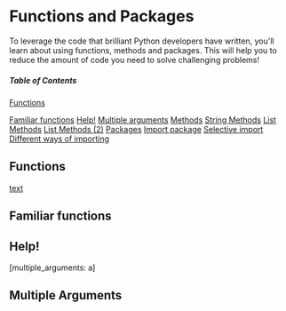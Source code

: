 # Functions and Packages

To leverage the code that brilliant Python developers have written, you'll learn about using functions, methods and packages. This will help you to reduce the amount of code you need to solve challenging problems!

##### Table of Contents

[Functions](#functions)

[Familiar functions](#familiar_functions)
[Help!](#help)
[Multiple arguments](#multiple_arguments)
[Methods](#methods)
[String Methods](#string_methods)
[List Methods](#list_methods)
[List Methods (2)](#list_methods_2)
[Packages](#packages)
[Import package](#import_package)
[Selective import](#selective_import)
[Different ways of importing](#different_ways_of_importing)

<a name="functions"/>

## Functions

 [text](https://link)

<a name="familiar_functions" />

## Familiar functions

<a name="Help" />

## Help!

[multiple_arguments: a]

## Multiple Arguments


<a name="methods" />

## 


<a name="string_methods" />

## 


<a name="list_methods" />

##


<a name="list_methods_2" />

## 


<a name="packages" />

## 


<a name="import_package" />
<a name="selective_import" />
<a name="different_ways_of_importing" />